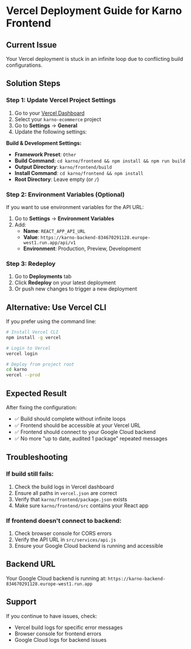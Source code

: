 # Vercel Deployment Guide for Karno Frontend

## Current Issue
Your Vercel deployment is stuck in an infinite loop due to conflicting build configurations.

## Solution Steps

### Step 1: Update Vercel Project Settings

1. Go to your [Vercel Dashboard](https://vercel.com/dashboard)
2. Select your `karno-ecommerce` project
3. Go to **Settings** → **General**
4. Update the following settings:

**Build & Development Settings:**
- **Framework Preset**: `Other`
- **Build Command**: `cd karno/frontend && npm install && npm run build`
- **Output Directory**: `karno/frontend/build`
- **Install Command**: `cd karno/frontend && npm install`
- **Root Directory**: Leave empty (or `/`)

### Step 2: Environment Variables (Optional)

If you want to use environment variables for the API URL:

1. Go to **Settings** → **Environment Variables**
2. Add:
   - **Name**: `REACT_APP_API_URL`
   - **Value**: `https://karno-backend-834670291128.europe-west1.run.app/api/v1`
   - **Environment**: Production, Preview, Development

### Step 3: Redeploy

1. Go to **Deployments** tab
2. Click **Redeploy** on your latest deployment
3. Or push new changes to trigger a new deployment

## Alternative: Use Vercel CLI

If you prefer using the command line:

```bash
# Install Vercel CLI
npm install -g vercel

# Login to Vercel
vercel login

# Deploy from project root
cd karno
vercel --prod
```

## Expected Result

After fixing the configuration:
- ✅ Build should complete without infinite loops
- ✅ Frontend should be accessible at your Vercel URL
- ✅ Frontend should connect to your Google Cloud backend
- ✅ No more "up to date, audited 1 package" repeated messages

## Troubleshooting

### If build still fails:
1. Check the build logs in Vercel dashboard
2. Ensure all paths in `vercel.json` are correct
3. Verify that `karno/frontend/package.json` exists
4. Make sure `karno/frontend/src` contains your React app

### If frontend doesn't connect to backend:
1. Check browser console for CORS errors
2. Verify the API URL in `src/services/api.js`
3. Ensure your Google Cloud backend is running and accessible

## Backend URL
Your Google Cloud backend is running at:
`https://karno-backend-834670291128.europe-west1.run.app`

## Support
If you continue to have issues, check:
- Vercel build logs for specific error messages
- Browser console for frontend errors
- Google Cloud logs for backend issues 